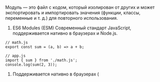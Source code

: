 Модуль — это файл с кодом, который изолирован от других и может экспортировать и импортировать значения (функции, классы, переменные и т. д.) для повторного использования.

1. ES6 Modules (ESM)
Современный стандарт JavaScript, поддерживается нативно в браузерах и Node.js.

```
// math.js
export const sum = (a, b) => a + b;

// app.js
import { sum } from './math.js';
console.log(sum(2, 3));

```

1. Поддерживается нативно в браузерах (<script type="module">)
2. Работает асинхронно
3. Использует import / export
4. Tree-shaking (можно удалять неиспользуемый код при сборке)

2. CommonJS (CJS)
Используется в Node.js (до появления ESM).

```
// math.js
exports.sum = (a, b) => a + b;

// app.js
const { sum } = require('./math');
console.log(sum(2, 3));
```

1. Использует require() и module.exports
2. Работает синхронно (поэтому плохо подходит для браузера)
3. Основной формат в Node.js до v12

✅ Подходит для серверного JS (Node.js)
⚠️ Не работает в браузере без сборщика (webpack, browserify)

3. AMD (Asynchronous Module Definition)
Старый стандарт для браузеров, до появления ESM.

```
// math.js
define([], function() {
  return {
    sum: function(a, b) {
      return a + b;
    }
  };
});

// app.js
require(['math'], function(math) {
  console.log(math.sum(2, 3));
});
```

1. Асинхронная загрузка модулей (через define и require)
2. Использовался с RequireJS
3. Подходит для браузера без сборки

⚙️ Исторически важен, но сейчас почти не используется

4. SystemJS
Универсальный загрузчик, совместимый с ES-модулями, AMD и CommonJS.

```
System.import('/app.js').then(module => {
  module.run();
});
```


1. Может грузить модули разных типов
2. Использовался как полифил для ESM до их поддержки браузерами
3. Применяется в некоторых проектах с SystemJS loader

🧠 Гибкий, но громоздкий


5. UMD (Universal Module Definition)
Совмещает CommonJS + AMD + глобальные переменные — “универсальный формат”.

```
(function (root, factory) {
  if (typeof define === 'function' && define.amd)
    define([], factory); // AMD
  else if (typeof module === 'object' && module.exports)
    module.exports = factory(); // CommonJS
  else
    root.myLib = factory(); // Глобальная переменная
}(this, function () {
  return { sum: (a, b) => a + b };
}));
```

1. Подходит и для Node.js, и для браузера
2. Часто используется в библиотеках (например, Lodash)

🧰 Универсальный, но устаревающий формат


6. var в контексте модулей
Не тип модуля, а просто старая система переменных (до let/const).
var имеет функциональную область видимости, не блочную
В модульных системах var встречается в старом коде (IIFE, UMD)
